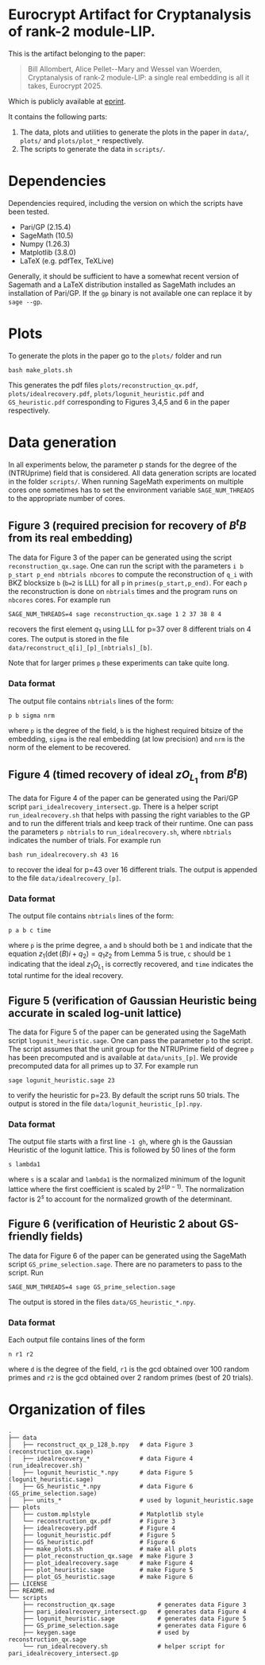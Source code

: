 # Eurocrypt Artifact for Cryptanalysis of rank-2 module-LIP.

This is the artifact belonging to the paper:

> Bill Allombert, Alice Pellet--Mary and Wessel van Woerden, Cryptanalysis of rank-2 module-LIP: a single real embedding is all it takes, Eurocrypt 2025.

Which is publicly available at [eprint](https://eprint.iacr.org/2025/280).

It contains the following parts:

1. The data, plots and utilities to generate the plots in the paper in `data/`, `plots/` and `plots/plot_*` respectively.
2. The scripts to generate the data in `scripts/`.

# Dependencies

Dependencies required, including the version on which the scripts have been tested.

- Pari/GP (2.15.4)
- SageMath (10.5)
- Numpy (1.26.3)
- Matplotlib (3.8.0)
- LaTeX (e.g. pdfTex, TeXLive)

Generally, it should be sufficient to have a somewhat recent version of Sagemath and a LaTeX distribution installed as SageMath includes an installation of Pari/GP.
If the `gp` binary is not available one can replace it by `sage --gp`. 

# Plots

To generate the plots in the paper go to the `plots/` folder and run
```
bash make_plots.sh
```
This generates the pdf files `plots/reconstruction_qx.pdf`, `plots/idealrecovery.pdf`, `plots/logunit_heuristic.pdf` and `GS_heuristic.pdf` corresponding to Figures 3,4,5 and 6 in the paper respectively. 

# Data generation

In all experiments below, the parameter p stands for the degree of the (NTRUprime) field that is considered.
All data generation scripts are located in the folder `scripts/`.
When running SageMath experiments on multiple cores one sometimes has to set the environment variable `SAGE_NUM_THREADS` to the appropriate number of cores.

## Figure 3 (required precision for recovery of $B^tB$ from its real embedding)

The data for Figure 3 of the paper can be generated using the script `reconstruction_qx.sage`. One can run the script with the parameters `i b p_start p_end nbtrials nbcores` to compute the reconstruction of `q_i` with BKZ blocksize `b` (`b=2` is LLL) for all `p` in `primes(p_start,p_end)`.
For each `p` the reconstruction is done on `nbtrials` times and the program runs on `nbcores` cores.
For example run
```
SAGE_NUM_THREADS=4 sage reconstruction_qx.sage 1 2 37 38 8 4
```
recovers the first element $q_1$ using LLL for p=37 over 8 different trials on 4 cores. 
The output is stored in the file `data/reconstruct_q[i]_[p]_[nbtrials]_[b]`.

Note that for larger primes `p` these experiments can take quite long.

### Data format
The output file contains `nbtrials` lines of the form:
```
p b sigma nrm
```
where `p` is the degree of the field, `b` is the highest required bitsize of the embedding, `sigma` is the real embedding (at low precision) and `nrm` is the norm of the element to be recovered.

## Figure 4 (timed recovery of ideal $zO_{L_1}$ from $B^tB$)

The data for Figure 4 of the paper can be generated using the Pari/GP script `pari_idealrecovery_intersect.gp`. 
There is a helper script `run_idealrecovery.sh` that helps with passing the right variables to the GP and to run the different trials and keep track of their runtime. 
One can pass the parameters `p nbtrials` to `run_idealrecovery.sh`, where `nbtrials` indicates the number of trials.
For example run
```
bash run_idealrecovery.sh 43 16
``` 
to recover the ideal for p=43 over 16 different trials.
The output is appended to the file `data/idealrecovery_[p]`.

### Data format
The output file contains `nbtrials` lines of the form:
```
p a b c time
```
where `p` is the prime degree, `a` and `b` should both be `1` and indicate that the equation $z_1 (\det(B)i + q_2) = q_1 z_2$ from Lemma 5 is true, `c` should be `1` indicating that the ideal $z_1 O_{L_1}$ is correctly recovered, and `time` indicates the total runtime for the ideal recovery.

## Figure 5 (verification of Gaussian Heuristic being accurate in scaled log-unit lattice)

The data for Figure 5 of the paper can be generated using the SageMath script `logunit_heuristic.sage`.
One can pass the parameter `p` to the script. 
The script assumes that the unit group for the NTRUPrime field of degree `p` has been precomputed and is available at `data/units_[p]`.
We provide precomputed data for all primes up to 37.
For example run
```
sage logunit_heuristic.sage 23
```
to verify the heuristic for p=23. By default the script runs 50 trials.
The output is stored in the file `data/logunit_heuristic_[p].npy`. 

### Data format
The output file starts with a first line `-1 gh`, where gh is the Gaussian Heuristic of the logunit lattice.
This is followed by 50 lines of the form 
```
s lambda1
``` 
where `s` is a scalar and `lambda1` is the normalized minimum of the logunit lattice where the first coefficient is scaled by $2^{s(p-1)}$. The normalization factor is $2^s$ to account for the normalized growth of the determinant.

## Figure 6 (verification of Heuristic 2 about GS-friendly fields)

The data for Figure 6 of the paper can be generated using the SageMath script `GS_prime_selection.sage`.
There are no parameters to pass to the script.
Run
```
SAGE_NUM_THREADS=4 sage GS_prime_selection.sage
```
The output is stored in the files `data/GS_heuristic_*.npy`.

### Data format
Each output file contains lines of the form
```
n r1 r2
```
where `d` is the degree of the field, `r1` is the gcd obtained over 100 random primes and `r2` is the gcd obtained over 2 random primes (best of 20 trials).

# Organization of files

```
.
├── data
│   ├── reconstruct_qx_p_128_b.npy   # data Figure 3 (reconstruction_qx.sage)
│   ├── idealrecovery_*              # data Figure 4 (run_idealrecover.sh)
│   ├── logunit_heuristic_*.npy      # data Figure 5 (logunit_heuristic.sage)
│   ├── GS_heuristic_*.npy           # data Figure 6 (GS_prime_selection.sage)
│   ├── units_*                      # used by logunit_heuristic.sage 
├── plots
│   ├── custom.mplstyle              # Matplotlib style
│   └── reconstruction_qx.pdf        # Figure 3
│   ├── idealrecovery.pdf            # Figure 4
│   ├── logunit_heuristic.pdf        # Figure 5
│   ├── GS_heuristic.pdf             # Figure 6
│   ├── make_plots.sh                # make all plots
│   ├── plot_reconstruction_qx.sage  # make Figure 3
│   ├── plot_idealrecovery.sage      # make Figure 4
│   ├── plot_heuristic.sage          # make Figure 5
│   ├── plot_GS_heuristic.sage       # make Figure 6
├── LICENSE
├── README.md
└── scripts
    ├── reconstruction_qx.sage            # generates data Figure 3
    ├── pari_idealrecovery_intersect.gp   # generates data Figure 4
    ├── logunit_heuristic.sage            # generates data Figure 5
    ├── GS_prime_selection.sage           # generates data Figure 6
    ├── keygen.sage                       # used by reconstruction_qx.sage
    └── run_idealrecovery.sh              # helper script for pari_idealrecovery_intersect.gp
```
